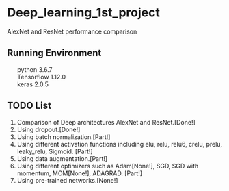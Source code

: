# Deep_learning_1st_project
AlexNet and ResNet performance comparison

## Running Environment

<ul style="list-style: none;">
  
  <li>python 3.6.7</li>
  <li>Tensorflow 1.12.0</li>
  <li>keras 2.0.5</li>

</ul>

## TODO List

<ol>
  
  <li>Comparison of Deep architectures AlexNet and ResNet.[Done!]</li>
  <li>Using dropout.[Done!]</li>
  <li>Using batch normalization.[Part!]</li>
  <li>Using different activation functions including elu, relu, relu6, crelu, prelu, leaky_relu, Sigmoid. [Part!] </li>
  <li>Using data augmentation.[Part!]</li>
  <li>Using different optimizers such as Adam[None!], SGD, SGD with momentum, MOM[None!], ADAGRAD. [Part!]</li>
  <li>Using pre-trained networks.[None!]</li>

</ol>
